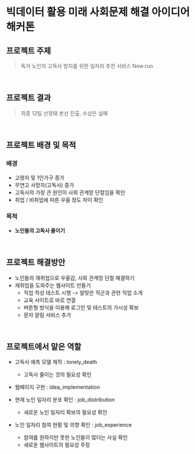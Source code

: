 # 빅데이터 활용 미래 사회문제 해결 아이디어 해커톤

## 프로젝트 주제
> 독거 노인의 고독사 방지를 위한 일자리 추천 서비스 New:run

<br>

## 프로젝트 결과
> 최종 12팀 선정돼 본선 진출, 수상은 실패

<br>

## 프로젝트 배경 및 목적
### 배경
- 고령자 및 1인가구 증가
- 무연고 사망자(고독사) 증가
- 고독사의 가장 큰 원인이 사회 관계망 단절임을 확인
- 취업 / 비취업에 따른 우울 정도 차이 확인

### 목적
- <b>노인들의 고독사 줄이기</b>

<br>

## 프로젝트 해결방안 
- 노인들의 재취업으로 우울감, 사회 관계망 단절 해결하기
- 재취업을 도와주는 웹사이트 만들기
  - 직업 적성 테스트 시행 -> 알맞은 직군과 관련 직업 소개
  - 교육 사이트로 바로 연결
  - 버튼형 방식을 이용해 로그인 및 테스트의 가시성 확보
  - 문자 알림 서비스 추가 

<br>

## 프로젝트에서 맡은 역할 
- 고독사 예측 모델 제작 : lonely_death
  - 고독사 줄이는 것의 필요성 확인


- 웹페이지 구현 : idea_implementation
- 현재 노인 일자리 분포 확인 : job_distribution
  - 새로운 노인 일자리 확보의 필요성 확인
- 노인 일자리 참여 현황 및 의향 확인 : job_experience
  - 참여를 원하지만 못한 노인들이 많다는 사실 확인
  - 새로운 웹사이트의 필요성 주장 

